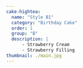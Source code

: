 ```yaml
---
cake-hightea:
  name: "Style B1"
  category: "Birthday Cake"
  order: 1
  group: "B"
  description: |
      - Strawberry Cream
      - Strawberry Filling
thumbnail: ./main.jpg
---
```

